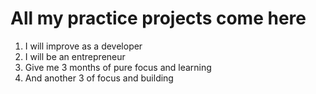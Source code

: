 # All my practice projects come here 

1. I will improve as a developer
2. I will be an entrepreneur
3. Give me 3 months of pure focus and learning
4. And another 3 of focus and building